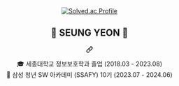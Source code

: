 <div align="center" dir="auto">
        <a target="_blank" rel="noopener noreferrer nofollow" href="https://camo.githubusercontent.com/936fc29b0bedfebcabbe401e834b7125edb7d52ef92b0a88476a5031216b19a0/687474703a2f2f6d617a617373756d6e6964612e7774662f6170692f76322f67656e65726174655f62616467653f626f6a3d776a64646d61646c3937">
            <img src="http://mazassumnida.wtf/api/v2/generate_badge?boj=xofdus" alt="Solved.ac Profile">
        </a>
<div class="markdown-heading" dir="auto">
<h2 class="heading-element" dir="auto">👋 SEUNG YEON 👋</h2>
<a id="user-content--jeong-um-" class="anchor" aria-label="Permalink: 👋 SEUNG YEON 👋" href="#-jeong-um-">
<svg class="octicon octicon-link" viewBox="0 0 16 16" version="1.1" width="16" height="16" aria-hidden="true">
<path d="m7.775 3.275 1.25-1.25a3.5 3.5 0 1 1 4.95 4.95l-2.5 2.5a3.5 3.5 0 0 1-4.95 0 .751.751 0 0 1 .018-1.042.751.751 0 0 1 1.042-.018 1.998 1.998 0 0 0 2.83 0l2.5-2.5a2.002 2.002 0 0 0-2.83-2.83l-1.25 1.25a.751.751 0 0 1-1.042-.018.751.751 0 0 1-.018-1.042Zm-4.69 9.64a1.998 1.998 0 0 0 2.83 0l1.25-1.25a.751.751 0 0 1 1.042.018.751.751 0 0 1 .018 1.042l-1.25 1.25a3.5 3.5 0 1 1-4.95-4.95l2.5-2.5a3.5 3.5 0 0 1 4.95 0 .751.751 0 0 1-.018 1.042.751.751 0 0 1-1.042.018 1.998 1.998 0 0 0-2.83 0l-2.5 2.5a1.998 1.998 0 0 0 0 2.83Z">
</path>
</svg>
</a>
</div>
<p dir="auto">
🎓 세종대학교 정보보호학과 졸업 (2018.03 - 2023.08) <br>
🔎 삼성 청년 SW 아카데미 (SSAFY) 10기 (2023.07 - 2024.06) <br>
</p>
<br>
</div>
